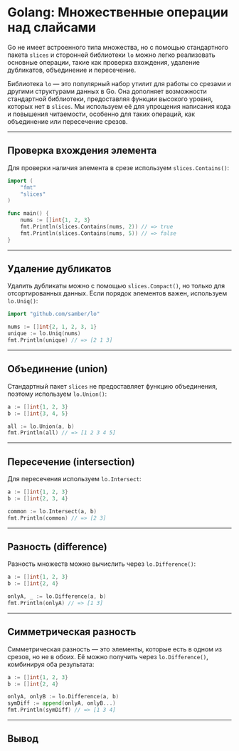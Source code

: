 # Golang: Множественные операции над слайсами

Go не имеет встроенного типа множества, но с помощью стандартного пакета `slices` и сторонней библиотеки `lo` можно легко реализовать основные операции, такие как проверка вхождения, удаление дубликатов, объединение и пересечение.

Библиотека `lo` — это популярный набор утилит для работы со срезами и другими структурами данных в Go. Она дополняет возможности стандартной библиотеки, предоставляя функции высокого уровня, которых нет в `slices`. Мы используем её для упрощения написания кода и повышения читаемости, особенно для таких операций, как объединение или пересечение срезов.

---

## Проверка вхождения элемента

Для проверки наличия элемента в срезе используем `slices.Contains()`:

```go
import (
	"fmt"
	"slices"
)

func main() {
	nums := []int{1, 2, 3}
	fmt.Println(slices.Contains(nums, 2)) // => true
	fmt.Println(slices.Contains(nums, 5)) // => false
}
````

---

## Удаление дубликатов

Удалить дубликаты можно с помощью `slices.Compact()`, но только для отсортированных данных.
Если порядок элементов важен, используем `lo.Uniq()`:

```go
import "github.com/samber/lo"

nums := []int{2, 1, 2, 3, 1}
unique := lo.Uniq(nums)
fmt.Println(unique) // => [2 1 3]
```

---

## Объединение (union)

Стандартный пакет `slices` не предоставляет функцию объединения, поэтому используем `lo.Union()`:

```go
a := []int{1, 2, 3}
b := []int{3, 4, 5}

all := lo.Union(a, b)
fmt.Println(all) // => [1 2 3 4 5]
```

---

## Пересечение (intersection)

Для пересечения используем `lo.Intersect`:

```go
a := []int{1, 2, 3}
b := []int{2, 3, 4}

common := lo.Intersect(a, b)
fmt.Println(common) // => [2 3]
```

---

## Разность (difference)

Разность множеств можно вычислить через `lo.Difference()`:

```go
a := []int{1, 2, 3}
b := []int{2, 4}

onlyA, _ := lo.Difference(a, b)
fmt.Println(onlyA) // => [1 3]
```

---

## Симметрическая разность

Симметрическая разность — это элементы, которые есть в одном из срезов, но не в обоих.
Её можно получить через `lo.Difference()`, комбинируя оба результата:

```go
a := []int{1, 2, 3}
b := []int{2, 4}

onlyA, onlyB := lo.Difference(a, b)
symDiff := append(onlyA, onlyB...)
fmt.Println(symDiff) // => [1 3 4]
```

---

## Вывод
